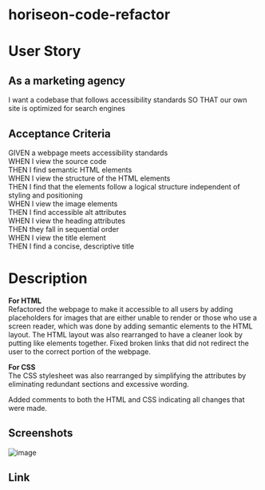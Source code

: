 # horiseon-code-refactor

# User Story

## As a marketing agency
I want a codebase that follows accessibility standards
SO THAT our own site is optimized for search engines

## Acceptance Criteria
GIVEN a webpage meets accessibility standards
<br>
WHEN I view the source code
<br>
THEN I find semantic HTML elements
<br>
WHEN I view the structure of the HTML elements
<br>
THEN I find that the elements follow a logical structure independent of styling and positioning
<br>
WHEN I view the image elements
<br>
THEN I find accessible alt attributes
<br>
WHEN I view the heading attributes
<br>
THEN they fall in sequential order
<br>
WHEN I view the title element
<br>
THEN I find a concise, descriptive title
<br>

# Description 

**For HTML**
<br>
Refactored the webpage to make it accessible to all users by adding placeholders for images that are either unable to render or those who use a screen reader, which was done by adding semantic elements to the HTML layout. The HTML layout was also rearranged to have a cleaner look by putting like elements together. Fixed broken links that did not redirect the user to the correct portion of the webpage.

**For CSS**
<br>
The CSS stylesheet was also rearranged by simplifying the attributes by eliminating redundant sections and excessive wording. 

Added comments to both the HTML and CSS indicating all changes that were made.

## Screenshots
![image](https://github.com/Tamerbekir/horiseon-code-refactor/assets/145858725/6f22af6e-d0d5-4a70-95a8-71d0cbdb6a17)

## Link

